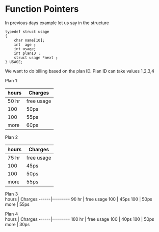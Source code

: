 # Function Pointers

In previous days example let us say in the structure
```
typedef struct usage
{
    char name[10];
    int  age ;
    int usage;
    int planID ;
    struct usage *next ;
} USAGE;
```

We want to do billing based on the plan ID. Plan ID can take values 1,2,3,4 

Plan 1  

hours | Charges
------|---------
50 hr | free usage
100   | 50ps
100   | 55ps
more  | 60ps

Plan 2

hours | Charges
------|---------
75 hr | free usage
100   | 45ps
100   | 50ps
more  | 55ps

Plan 3   
hours | Charges
------|---------
90 hr | free usage
100   | 45ps
100   | 50ps
more  | 55ps

Plan 4   
hours | Charges
------|---------
100 hr | free usage
100   | 40ps
100   | 50ps
more  | 30ps
